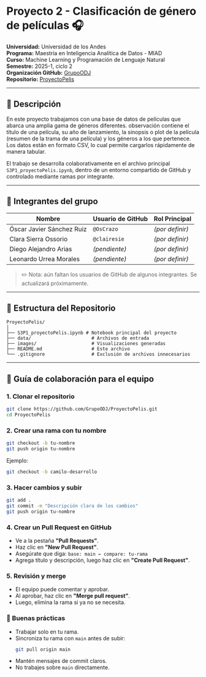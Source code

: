 # Proyecto 2 - Clasificación de género de películas 🎧

**Universidad:** Universidad de los Andes  
**Programa:** Maestría en Inteligencia Analítica de Datos - MIAD  
**Curso:** Machine Learning y Programación de Lenguaje Natural  
**Semestre:** 2025-1, ciclo 2  
**Organización GitHub:** [GrupoODJ](https://github.com/GrupoODJ)  
**Repositorio:** [ProyectoPelis](https://github.com/GrupoODJ/ProyectoPelis)

---

## 🎯 Descripción

En este proyecto trabajamos con una base de datos de películas que abarca una amplia gama de géneros diferentes. observación contiene el título de una película, su año de lanzamiento, la sinopsis o plot de la película (resumen de la trama de una película) y los géneros a los que pertenece. Los datos están en formato CSV, lo cual permite cargarlos rápidamente de manera tabular.

El trabajo se desarrolla colaborativamente en el archivo principal `S3P1_proyectoPelis.ipynb`, dentro de un entorno compartido de GitHub y controlado mediante ramas por integrante.

---

## 👥 Integrantes del grupo

| Nombre                      | Usuario de GitHub       | Rol Principal   |
|----------------------------|--------------------------|-----------------|
| Óscar Javier Sánchez Ruiz  | `@OsCrazo`               | _(por definir)_ |
| Clara Sierra Ossorio       | `@clairesie`             | _(por definir)_ |
| Diego Alejandro Arias      | _(pendiente)_            | _(por definir)_ |
| Leonardo Urrea Morales     | _(pendiente)_            | _(por definir)_ |

> ✏️ Nota: aún faltan los usuarios de GitHub de algunos integrantes. Se actualizará próximamente.
---

## 📁 Estructura del Repositorio

```
ProyectoPelis/
│
├── S3P1_proyectoPelis.ipynb # Notebook principal del proyecto
├── data/                      # Archivos de entrada
├── images/                    # Visualizaciones generadas
├── README.md                  # Este archivo
└── .gitignore                 # Exclusión de archivos innecesarios
```
---

## 🤝 Guía de colaboración para el equipo

### 1. Clonar el repositorio

```bash
git clone https://github.com/GrupoODJ/ProyectoPelis.git
cd ProyectoPelis
```

### 2. Crear una rama con tu nombre

```bash
git checkout -b tu-nombre
git push origin tu-nombre
```

Ejemplo:
```bash
git checkout -b camilo-desarrollo
```

### 3. Hacer cambios y subir

```bash
git add .
git commit -m "Descripción clara de los cambios"
git push origin tu-nombre
```

### 4. Crear un Pull Request en GitHub

- Ve a la pestaña **"Pull Requests"**.
- Haz clic en **"New Pull Request"**.
- Asegúrate que diga: `base: main ← compare: tu-rama`
- Agrega título y descripción, luego haz clic en **"Create Pull Request"**.

### 5. Revisión y merge

- El equipo puede comentar y aprobar.
- Al aprobar, haz clic en **"Merge pull request"**.
- Luego, elimina la rama si ya no se necesita.

### 🧠 Buenas prácticas

- Trabajar solo en tu rama.
- Sincroniza tu rama con `main` antes de subir:
  ```bash
  git pull origin main
  ```
- Mantén mensajes de commit claros.
- No trabajes sobre `main` directamente.
